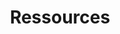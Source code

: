 ---
layout: tag_index
title: Ressources
tag: ressources
permalink: /tag/ressources/
intro: Toutes les actualités, liens et ressources tagués &num;ressources.
text-twtr: En train d'explorer les articles tagués 'ressources' — @MagDuWebdesign
---